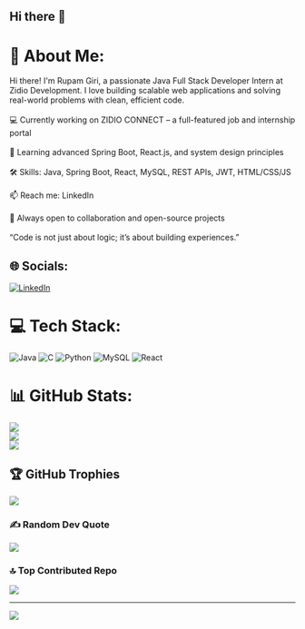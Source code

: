 ## Hi there 👋

# 💫 About Me:
Hi there! I'm Rupam Giri, a passionate Java Full Stack Developer Intern at Zidio Development. I love building scalable web applications and solving real-world problems with clean, efficient code.<br><br>💻 Currently working on ZIDIO CONNECT – a full-featured job and internship portal<br><br>🌱 Learning advanced Spring Boot, React.js, and system design principles<br><br>🛠️ Skills: Java, Spring Boot, React, MySQL, REST APIs, JWT, HTML/CSS/JS<br><br>📫 Reach me: LinkedIn<br><br>🚀 Always open to collaboration and open-source projects<br><br>“Code is not just about logic; it’s about building experiences.”


## 🌐 Socials:
[![LinkedIn](https://img.shields.io/badge/LinkedIn-%230077B5.svg?logo=linkedin&logoColor=white)](https://linkedin.com/in/https://www.linkedin.com/in/rupam-giri-087b00348/) 

# 💻 Tech Stack:
![Java](https://img.shields.io/badge/java-%23ED8B00.svg?style=for-the-badge&logo=openjdk&logoColor=white) ![C](https://img.shields.io/badge/c-%2300599C.svg?style=for-the-badge&logo=c&logoColor=white) ![Python](https://img.shields.io/badge/python-3670A0?style=for-the-badge&logo=python&logoColor=ffdd54) ![MySQL](https://img.shields.io/badge/mysql-4479A1.svg?style=for-the-badge&logo=mysql&logoColor=white) ![React](https://img.shields.io/badge/react-%2320232a.svg?style=for-the-badge&logo=react&logoColor=%2361DAFB)
# 📊 GitHub Stats:
![](https://github-readme-stats.vercel.app/api?username=Rupam797&theme=dark&hide_border=false&include_all_commits=true&count_private=false)<br/>
![](https://nirzak-streak-stats.vercel.app/?user=Rupam797&theme=dark&hide_border=false)<br/>
![](https://github-readme-stats.vercel.app/api/top-langs/?username=Rupam797&theme=dark&hide_border=false&include_all_commits=true&count_private=false&layout=compact)

## 🏆 GitHub Trophies
![](https://github-profile-trophy.vercel.app/?username=Rupam797&theme=radical&no-frame=false&no-bg=true&margin-w=4)

### ✍️ Random Dev Quote
![](https://quotes-github-readme.vercel.app/api?type=horizontal&theme=radical)

### 🔝 Top Contributed Repo
![](https://github-contributor-stats.vercel.app/api?username=Rupam797&limit=5&theme=dark&combine_all_yearly_contributions=true)

---
[![](https://visitcount.itsvg.in/api?id=Rupam797&icon=0&color=0)](https://visitcount.itsvg.in)

<!-- Proudly created with GPRM ( https://gprm.itsvg.in ) -->
